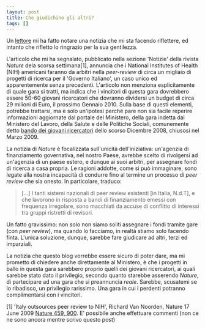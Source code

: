 ```yaml
---
layout: post
title: Che giudichino gli altri?
tags: []
---
```


Un [lettore](http://www.galileonet.it/postdoc/article/165/che-giudichino-gli-altri#c001818) mi ha fatto notare una notizia che mi sta facendo riflettere, ed intanto che rifletto lo ringrazio per la sua gentilezza.

L'articolo che mi ha segnalato, pubblicato nella sezione 'Notizie' della rivista *Nature* dela scorsa settimana[1], annuncia che i National Institutes of Health (NIH) americani faranno da arbitri nella *peer-review* di circa un migliaio di progetti di ricerca per il 'Governo Italiano', un caso unico ed apparentemente senza precedenti. L'articolo non menziona esplicitamente di quale gara si tratti, ma indica che i vincitori di questa gara dovrebbero essere 50-60 giovani ricercatori che dovranno dividersi un budget di circa 29 milioni di Euro, il prossimo Gennaio 2010. Sulla base di questi elementi, potrebbe trattarsi, ma è solo un'ipotesi perché pare non sia facile reperire informazioni aggiornate dal portale del Ministero, della gara indetta dal Ministero del Lavoro, della Salute e delle Politiche Sociali, comunemente detto [bando dei giovani ricercatori](http://www.ministerosalute.it/bandi/dettaglio.jsp?id=48) dello scorso Dicembre 2008, chiusosi nel Marzo 2009.

La notizia di *Nature* è focalizzata sull'unicità dell'iniziativa: un'agenzia di finanziamento governativa, nel nostro Paese, avrebbe scelto di rivolgersi ad un'agenzia di un paese estero, e dunque ai suoi arbitri, per assegnare fondi di ricerca a casa propria. Le ragioni addotte, come si può immaginare, sono legate alla nostra incapacità di condurre fino al termine un processo di *peer review* che sia onesto. In particolare, traduco:

> \[...\] I tanti sistemi nazionali di peer review esistenti \[in Italia, N.d.T\], e che lavorono in risposta a bandi di finanziamento emessi con frequenza irregolare, sono macchiati da accuse di conflitto di interessi tra gruppi ristretti di revisori.

Un fatto gravissimo: non solo non siamo soliti assegnare i fondi tramite gare (con *peer review*), ma quando lo facciamo, in realtà stiamo solo facendo finta. L'unica soluzione, dunque, sarebbe fare giudicare ad altri, terzi ed imparziali.

La notizia che questo blog vorrebbe essere sicuro di poter dare, ma mi prometto di chiedere anche direttamente al Ministero, è che i progetti in ballo in questa gara sarebbero proprio quelli dei giovani ricercatori, ai quali sarebbe stato dato il privilegio, secondo quanto starebbe asserendo *Nature*, di partecipare ad una gara che si preannuncia *reale*. Sarebbe, scusatemi se lo ribadisco, un privilegio rarissimo. Una gara in cui i perdenti potranno complimentarsi con i vincitori.

[1] 'Italy outsources peer review to NIH', Richard Van Noorden, Nature 17 June 2009 [Nature 459, 900](http://dx.doi.org/10.1038/459900a). E' possibile anche effettuare commenti (non ce ne sono ancora mentre scrivo questo post)
